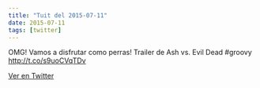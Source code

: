 ```yaml
---
title: "Tuit del 2015-07-11"
date: 2015-07-11
tags: [twitter]
---
```


OMG! Vamos a disfrutar como perras! Trailer de Ash vs. Evil Dead #groovy http://t.co/s9uoCVqTDv



[Ver en Twitter](https://twitter.com/i/web/status/619786903475372033)
